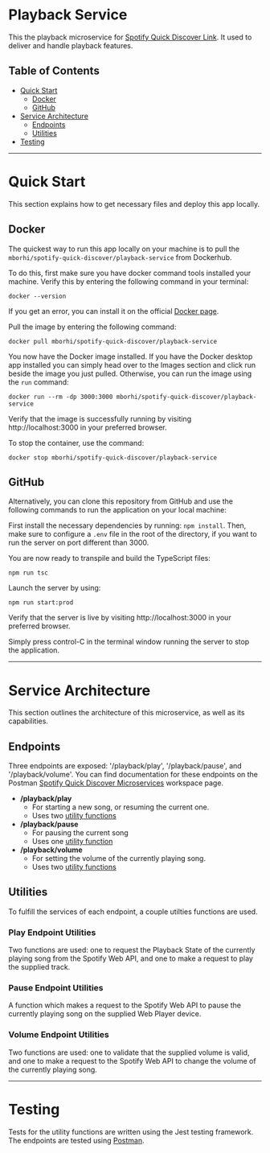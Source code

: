 # Playback Service

This the playback microservice for [Spotify Quick Discover Link](https://github.com/mborhi/Distributed-Spotify-Quick-Discover). It used to deliver and handle playback features.

## Table of Contents
* [Quick Start](#quick-start)
    + [Docker](#docker)
    + [GitHub](#github)
* [Service Architecture](#service-architecture)
    + [Endpoints](#endpoints)
    + [Utilities](#utilities)
* [Testing](#testing)

---

# Quick Start

This section explains how to get necessary files and deploy this app locally.

## Docker

The quickest way to run this app locally on your machine is to pull the `mborhi/spotify-quick-discover/playback-service` from Dockerhub. 

To do this, first make sure you have docker command tools installed your machine. Verify this by entering the following command in your terminal:

```
docker --version
```

If you get an error, you can install it on the official [Docker page](https://www.docker.com/get-started/).

Pull the image by entering the following command:

```
docker pull mborhi/spotify-quick-discover/playback-service 
```

You now have the Docker image installed. If you have the Docker desktop app installed you can simply head over to the Images section and click run beside the image you just pulled. Otherwise, you can run the image using the `run` command:

```
docker run --rm -dp 3000:3000 mborhi/spotify-quick-discover/playback-service
```

Verify that the image is successfully running by visiting http://localhost:3000 in your preferred browser.

To stop the container, use the command: 

```
docker stop mborhi/spotify-quick-discover/playback-service
```

## GitHub

Alternatively, you can clone this repository from GitHub and use the following commands to run the application on your local machine:

First install the necessary dependencies by running: `npm install`. Then, make sure to configure a `.env` file in the root of the directory, if you want to run the server on port different than 3000.

You are now ready to transpile and build the TypeScript files:

```
npm run tsc
```

Launch the server by using:

```
npm run start:prod
```

Verify that the server is live by visiting http://localhost:3000 in your preferred browser.

Simply press control-C in the terminal window running the server to stop the application.

---

# Service Architecture

This section outlines the architecture of this microservice, as well as its capabilities.

## Endpoints

Three endpoints are exposed: '/playback/play', '/playback/pause', and '/playback/volume'. You can find documentation for these endpoints on the Postman [Spotify Quick Discover Microservices](https://www.postman.com/research-operator-51189562/workspace/spotify-quick-discover-microservices/overview) workspace page.

* __/playback/play__
    + For starting a new song, or resuming the current one.
    + Uses two [utility functions](#play-endpoint-utilities)
* __/playback/pause__
    + For pausing the current song
    + Uses one [utility function](#pause-endpoint-utilities)
* __/playback/volume__
    + For setting the volume of the currently playing song.
    + Uses two [utility functions](#volume-endpdoint-utilities)

## Utilities

To fulfill the services of each endpoint, a couple utilties functions are used.

### Play Endpoint Utilities

Two functions are used: one to request the Playback State of the currently playing song from the Spotify Web API, and one to make a request to play the supplied track.

### Pause Endpoint Utilities

A function which makes a request to the Spotify Web API to pause the currently playing song on the supplied Web Player device. 

### Volume Endpoint Utilities

Two functions are used: one to validate that the supplied volume is valid, and one to make a request to the Spotify Web API to change the volume of the currently playing song. 

---

# Testing

Tests for the utility functions are written using the Jest testing framework. The endpoints are tested using [Postman](https://www.postman.com/research-operator-51189562/workspace/spotify-quick-discover-microservices/overview).
